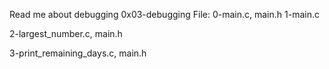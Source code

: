 Read me about debugging 
0x03-debugging
File: 0-main.c, main.h 1-main.c

2-largest_number.c, main.h

3-print_remaining_days.c, main.h
